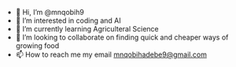 - 👋 Hi, I’m @mnqobih9
- 👀 I’m interested in coding and AI
- 🌱 I’m currently learning Agriculteral Science
- 💞️ I’m looking to collaborate on finding quick and cheaper ways of growing food
- 📫 How to reach me my email mnqobihadebe9@gmail.com

<!---
mnqobih9/mnqobih9 is a ✨ special ✨ repository because its `README.md` (this file) appears on your GitHub profile.
You can click the Preview link to take a look at your changes.
--->
